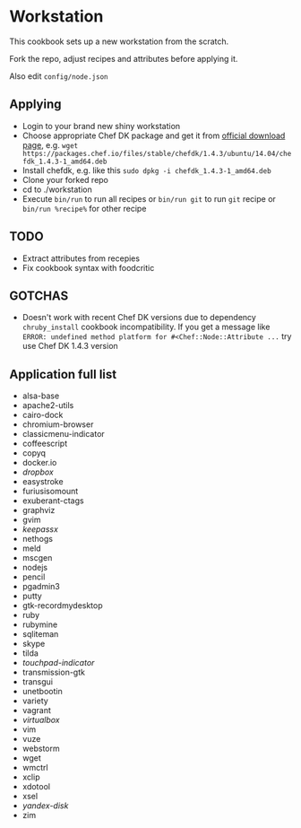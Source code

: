 # Workstation

This cookbook sets up a new workstation from the scratch.

Fork the repo, adjust recipes and attributes before applying it.

Also edit `config/node.json`

## Applying

* Login to your brand new shiny workstation
* Choose appropriate Chef DK package and get it from [official download page](https://downloads.chef.io/chefdk), e.g. `wget https://packages.chef.io/files/stable/chefdk/1.4.3/ubuntu/14.04/chefdk_1.4.3-1_amd64.deb`
* Install chefdk, e.g. like this `sudo dpkg -i chefdk_1.4.3-1_amd64.deb`
* Clone your forked repo
* cd to ./workstation
* Execute `bin/run` to run all recipes or `bin/run git` to run `git` recipe or `bin/run %recipe%` for other recipe

## TODO

* Extract attributes from recepies
* Fix cookbook syntax with foodcritic

## GOTCHAS

* Doesn't work with recent Chef DK versions due to dependency `chruby_install` cookbook incompatibility. If you get a message like `ERROR: undefined method platform for #<Chef::Node::Attribute ...` try use Chef DK 1.4.3 version

## Application full list

* alsa-base
* apache2-utils
* cairo-dock
* chromium-browser
* classicmenu-indicator
* coffeescript
* copyq
* docker.io
* *dropbox*
* easystroke
* furiusisomount
* exuberant-ctags
* graphviz
* gvim
* *keepassx*
* nethogs
* meld
* mscgen
* nodejs
* pencil
* pgadmin3
* putty
* gtk-recordmydesktop
* ruby
* rubymine
* sqliteman
* skype
* tilda
* *touchpad-indicator*
* transmission-gtk
* transgui
* unetbootin
* variety
* vagrant
* *virtualbox*
* vim
* vuze
* webstorm
* wget
* wmctrl
* xclip
* xdotool
* xsel
* *yandex-disk*
* zim
